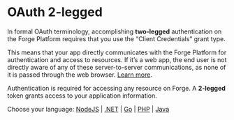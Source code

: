 # OAuth 2-legged

In formal OAuth terminology, accomplishing **two-legged** authentication on the Forge Platform requires that you use the “Client Credentials” grant type.

This means that your app directly communicates with the Forge Platform for authentication and access to resources. If it’s a web app, the end user is not directly aware of any of these server-to-server communications, as none of it is passed through the web browser. [Learn more](https://developer.autodesk.com/en/docs/oauth/v2/overview/basics/).

Authentication is required for accessing any resource on Forge. A **2-legged** token grants access to your application information.

Choose your language: [NodeJS](oauth/2legged/nodejs) | [.NET](oauth/2legged/net) | [Go](oauth/2legged/go) | [PHP](oauth/2legged/php) | [Java](oauth/2legged/java)

